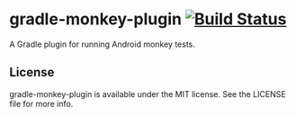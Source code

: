 # gradle-monkey-plugin [![Build Status](https://travis-ci.org/autoscout24/gradle-monkey-plugin.png)](https://travis-ci.org/autoscout24/gradle-monkey-plugin)
A Gradle plugin for running Android monkey tests.

## License

gradle-monkey-plugin is available under the MIT license. See the LICENSE file for more info.
